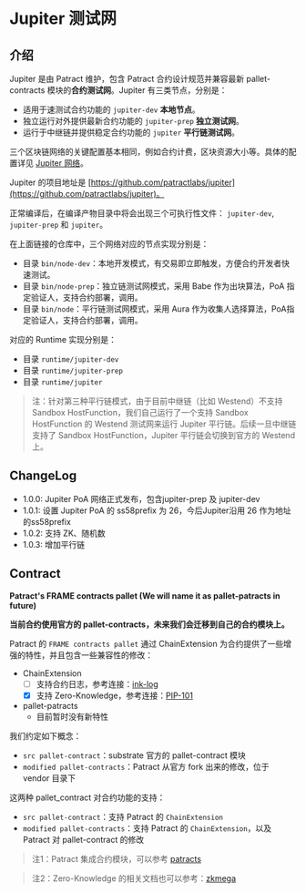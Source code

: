 # Jupiter 测试网

## 介绍

Jupiter 是由 Patract 维护，包含 Patract 合约设计规范并兼容最新 pallet-contracts 模块的**合约测试网**。Jupiter 有三类节点，分别是：

- 适用于速测试合约功能的 `jupiter-dev` **本地节点**。
- 独立运行对外提供最新合约功能的 `jupiter-prep` **独立测试网**。
- 运行于中继链并提供稳定合约功能的 `jupiter` **平行链测试网**。

三个区块链网络的关键配置基本相同，例如合约计费，区块资源大小等。具体的配置详见 [Jupiter 网络](./network.md)。

Jupiter 的项目地址是 [https://github.com/patractlabs/jupiter](https://github.com/patractlabs/jupiter)。

正常编译后，在编译产物目录中将会出现三个可执行性文件： `jupiter-dev`, `jupiter-prep` 和 `jupiter`。

在上面链接的仓库中，三个网络对应的节点实现分别是：

- 目录 `bin/node-dev`：本地开发模式，有交易即立即触发，方便合约开发者快速测试。
- 目录 `bin/node-prep`：独立链测试网模式，采用 Babe 作为出块算法，PoA 指定验证人，支持合约部署，调用。
- 目录 `bin/node`：平行链测试网模式，采用 Aura 作为收集人选择算法，PoA指定验证人，支持合约部署，调用。

对应的 Runtime 实现分别是：

- 目录 `runtime/jupiter-dev`
- 目录 `runtime/jupiter-prep`
- 目录 `runtime/jupiter`

> 注：针对第三种平行链模式，由于目前中继链（比如 Westend）不支持 Sandbox HostFunction，我们自己运行了一个支持 Sandbox HostFunction 的 Westend 测试网来运行 Jupiter 平行链。后续一旦中继链支持了 Sandbox HostFunction，Jupiter 平行链会切换到官方的 Westend 上。

## ChangeLog

- 1.0.0: Jupiter PoA 网络正式发布，包含jupiter-prep 及 jupiter-dev
- 1.0.1: 设置 Jupiter PoA 的 ss58prefix 为 26，今后Jupiter沿用 26 作为地址的ss58prefix
- 1.0.2: 支持 ZK、随机数
- 1.0.3: 增加平行链

## Contract

**Patract's FRAME contracts pallet (We will name it as pallet-patracts in future)**

**当前合约使用官方的 pallet-contracts，未来我们会迁移到自己的合约模块上。**

Patract 的 `FRAME contracts pallet` 通过 ChainExtension 为合约提供了一些增强的特性，并且包含一些兼容性的修改：

- ChainExtension
    - [ ] 支持合约日志，参考连接：[ink-log](https://github.com/patractlabs/ink-log)
    - [x] 支持 Zero-Knowledge，参考连接：[PIP-101](https://github.com/patractlabs/PIPs/blob/main/PIPs/pip-101.md)
- pallet-patracts
    - 目前暂时没有新特性

我们约定如下概念：

- `src pallet-contract`：substrate 官方的 pallet-contract 模块
- `modified pallet-contracts`：Patract 从官方 fork 出来的修改，位于 vendor 目录下

这两种 pallet_contract 对合约功能的支持：

- `src pallet-contract`：支持 Patract 的 `ChainExtension`
- `modified pallet-contracts`：支持 Patract 的 `ChainExtension`，以及 Patract 对 pallet-contract 的修改

> 注1：Patract 集成合约模块，可以参考 [patracts](https://github.com/patractlabs/patracts)

> 注2：Zero-Knowledge 的相关文档也可以参考：[zkmega](/zkmega/tutorial)

